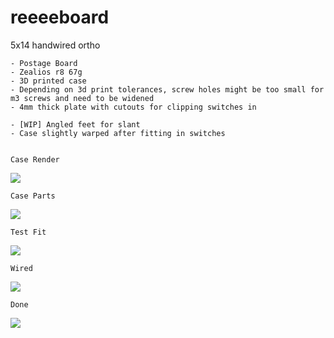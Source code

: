 # reeeeboard
5x14 handwired ortho

	- Postage Board
	- Zealios r8 67g
	- 3D printed case 
	- Depending on 3d print tolerances, screw holes might be too small for m3 screws and need to be widened
	- 4mm thick plate with cutouts for clipping switches in

	- [WIP] Angled feet for slant
	- Case slightly warped after fitting in switches
	
	
	Case Render
<img src="https://github.com/Peggisan/reeeeboard/blob/master/images/1.jpg"/>

	Case Parts
<img src="https://github.com/Peggisan/reeeeboard/blob/master/images/2.jpg"/>

	Test Fit
<img src="https://github.com/Peggisan/reeeeboard/blob/master/images/3.jpg"/>

	Wired
<img src="https://github.com/Peggisan/reeeeboard/blob/master/images/4.jpg"/>
	
	Done
<img src="https://github.com/Peggisan/reeeeboard/blob/master/images/5.jpg"/>	
	